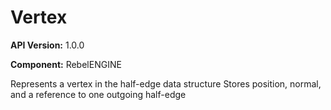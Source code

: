 # Vertex

**API Version:** 1.0.0

**Component:** RebelENGINE

Represents a vertex in the half-edge data structure
Stores position, normal, and a reference to one outgoing half-edge

